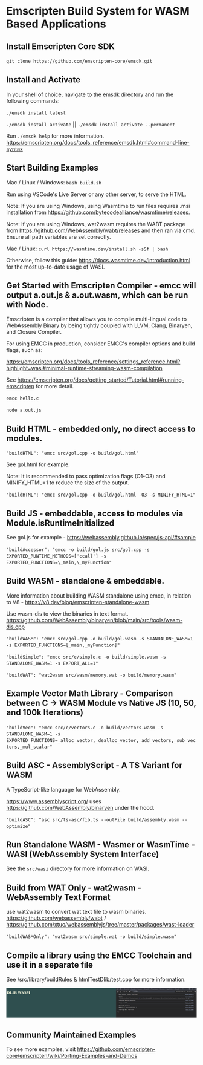 # Emscripten Build System for WASM Based Applications

## Install Emscripten Core SDK

`git clone https://github.com/emscripten-core/emsdk.git`

## Install and Activate

In your shell of choice, navigate to the emsdk directory and run the following commands:

`./emsdk install latest`

`./emsdk install activate` || `./emsdk install activate --permanent`

Run `./emsdk help` for more information.
https://emscripten.org/docs/tools_reference/emsdk.html#command-line-syntax

## Start Building Examples

Mac / Linux / Windows: `bash build.sh`

Run using VSCode's Live Server or any other server, to serve the HTML.

Note: If you are using Windows, using Wasmtime to run files requires .msi installation from https://github.com/bytecodealliance/wasmtime/releases.

Note: If you are using Windows, wat2wasm requires the WABT package from https://github.com/WebAssembly/wabt/releases and then ran via cmd. Ensure all path variables are set correctly.

Mac / Linux: `curl https://wasmtime.dev/install.sh -sSf | bash`

Otherwise, follow this guide: https://docs.wasmtime.dev/introduction.html for the most up-to-date usage of WASI.

## Get Started with Emscripten Compiler - emcc will output a.out.js & a.out.wasm, which can be run with Node.

Emscripten is a compiler that allows you to compile multi-lingual code to WebAssembly Binary by being tightly coupled with LLVM, Clang, Binaryen, and Closure Compiler.

For using EMCC in production, consider EMCC's compiler options and build flags, such as:

https://emscripten.org/docs/tools_reference/settings_reference.html?highlight=wasi#minimal-runtime-streaming-wasm-compilation

See https://emscripten.org/docs/getting_started/Tutorial.html#running-emscripten for more detail.

`emcc hello.c`

`node a.out.js`

## Build HTML - embedded only, no direct access to modules.

`"buildHTML": "emcc src/gol.cpp -o build/gol.html"`

See gol.html for example.

Note: It is recommended to pass optimization flags (O1-O3) and MINIFY_HTML=1 to reduce the size of the output.

`"buildHTML": "emcc src/gol.cpp -o build/gol.html -O3 -s MINIFY_HTML=1"`

## Build JS - embeddable, access to modules via Module.isRuntimeInitialized

See gol.js for example - https://webassembly.github.io/spec/js-api/#sample

`"buildAccessor": "emcc -o build/gol.js src/gol.cpp -s EXPORTED_RUNTIME_METHODS=['ccall'] -s EXPORTED_FUNCTIONS=\_main,\_myFunction"`

## Build WASM - standalone & embeddable.

More information about building WASM standalone using emcc, in relation to V8 - https://v8.dev/blog/emscripten-standalone-wasm

Use wasm-dis to view the binaries in text format. https://github.com/WebAssembly/binaryen/blob/main/src/tools/wasm-dis.cpp

`"buildWASM": "emcc src/gol.cpp -o build/gol.wasm -s STANDALONE_WASM=1 -s EXPORTED_FUNCTIONS=[_main,_myFunction]"`

`"buildSimple": "emcc src/c/simple.c -o build/simple.wasm -s STANDALONE_WASM=1 -s EXPORT_ALL=1"`

`"buildWAT": "wat2wasm src/wasm/memory.wat -o build/memory.wasm"`

## Example Vector Math Library - Comparison between C -> WASM Module vs Native JS (10, 50, and 100k Iterations)

`"buildVec": "emcc src/c/vectors.c -o build/vectors.wasm -s STANDALONE_WASM=1 -s EXPORTED_FUNCTIONS=_alloc_vector,_dealloc_vector,_add_vectors,_sub_vectors,_mul_scalar"`

## Build ASC - AssemblyScript - A TS Variant for WASM

A TypeScript-like language for WebAssembly.

https://www.assemblyscript.org/ uses https://github.com/WebAssembly/binaryen under the hood.

`"buildASC": "asc src/ts-asc/fib.ts --outFile build/assembly.wasm --optimize"`

## Run Standalone WASM - Wasmer or WasmTime - WASI (WebAssembly System Interface)

See the `src/wasi` directory for more information on WASI.

## Build from WAT Only - wat2wasm - WebAssembly Text Format

use wat2wasm to convert wat text file to wasm binaries. https://github.com/webassembly/wabt / https://github.com/xtuc/webassemblyjs/tree/master/packages/wast-loader

`"buildWASMOnly": "wat2wasm src/simple.wat -o build/simple.wasm"`

## Compile a library using the EMCC Toolchain and use it in a separate file

See /src/library/buildRules & htmlTestDlib/test.cpp for more information.

![dlib](dlib.png)

## Community Maintained Examples

To see more examples, visit https://github.com/emscripten-core/emscripten/wiki/Porting-Examples-and-Demos
